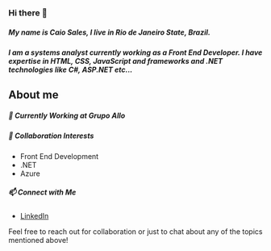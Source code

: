 ### Hi there 🍹
##### My name is Caio Sales, I live in Rio de Janeiro State, Brazil.
##### I am a systems analyst currently working as a Front End Developer. I have expertise in HTML, CSS, JavaScript and frameworks and .NET technologies like C#, ASP.NET etc...

## About me

##### 🔭 Currently Working at Grupo Allo

##### 👯 Collaboration Interests

- Front End Development
- .NET
- Azure

##### 📫 Connect with Me

- [LinkedIn](https://www.linkedin.com/in/sales-rocketdev/?locale=en_US)

Feel free to reach out for collaboration or just to chat about any of the topics mentioned above!
